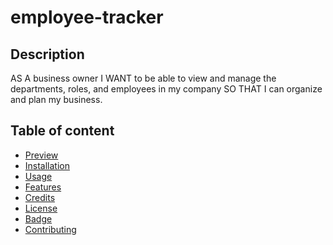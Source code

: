 # employee-tracker

## Description

AS A business owner
I WANT to be able to view and manage the departments, roles, and employees in my company
SO THAT I can organize and plan my business.

## Table of content

* [Preview](#preview)
* [Installation](#installation)
* [Usage](#usage)
* [Features](#features)
* [Credits](#credits)
* [License](#license)
* [Badge](#badge)
* [Contributing](#contributing)